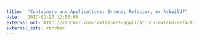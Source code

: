 ```yaml
---
title:  "Containers and Applications: Extend, Refactor, or Rebuild?"
date:   2017-02-27 12:00:00
external_url: http://rancher.com/containers-applications-extend-refactor-rebuild/
external_site: rancher
---
```

